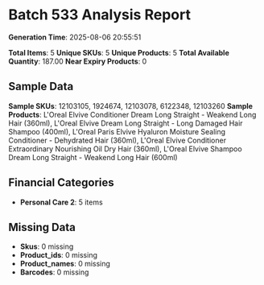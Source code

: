 # Batch 533 Analysis Report

**Generation Time**: 2025-08-06 20:55:51

**Total Items**: 5
**Unique SKUs**: 5
**Unique Products**: 5
**Total Available Quantity**: 187.00
**Near Expiry Products**: 0

## Sample Data
**Sample SKUs**: 12103105, 1924674, 12103078, 6122348, 12103260
**Sample Products**: L'Oreal Elvive Conditioner Dream Long Straight - Weakend Long Hair (360ml), L'Oreal Elvive Dream Long Straight - Long Damaged Hair Shampoo (400ml), L'Oreal Paris Elvive Hyaluron Moisture Sealing Conditioner - Dehydrated Hair (360ml), L'Oreal Elvive Conditioner Extraordinary Nourishing Oil Dry Hair (360ml), L'Oreal Elvive Shampoo Dream Long Straight - Weakend Long Hair (600ml)

## Financial Categories
- **Personal Care 2**: 5 items

## Missing Data
- **Skus**: 0 missing
- **Product_ids**: 0 missing
- **Product_names**: 0 missing
- **Barcodes**: 0 missing
